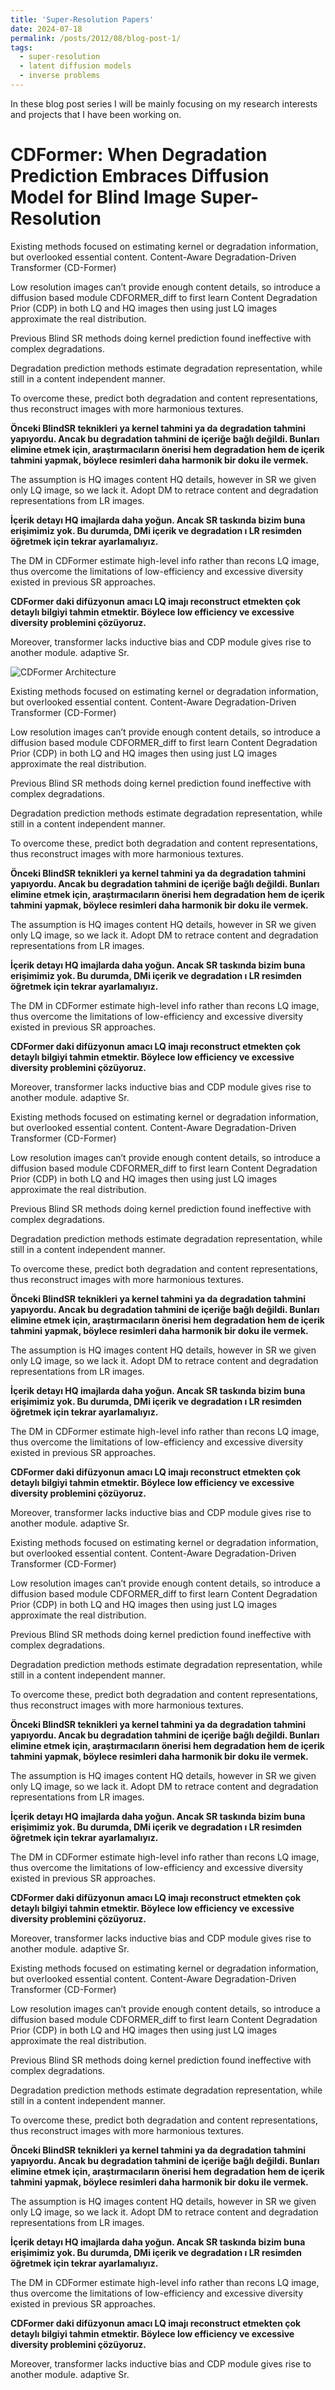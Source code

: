 ```yaml
---
title: 'Super-Resolution Papers'
date: 2024-07-18
permalink: /posts/2012/08/blog-post-1/
tags:
  - super-resolution
  - latent diffusion models
  - inverse problems
---
```


In these blog post series I will be mainly focusing on my research interests and projects that I have been working on.

CDFormer: When Degradation Prediction Embraces Diffusion Model for Blind Image Super-Resolution 
======

Existing methods focused on estimating kernel or degradation information, but overlooked essential content. Content-Aware Degradation-Driven Transformer (CD-Former)

Low resolution images can’t provide enough content details, so introduce a diffusion based module CDFORMER_diff to first learn Content Degradation Prior (CDP) in both LQ and HQ images then using just LQ images approximate the real distribution.

Previous Blind SR methods doing kernel prediction found ineffective with complex degradations.

Degradation prediction methods estimate degradation representation, while still in a content independent manner.

To overcome these, predict both degradation and content representations, thus reconstruct images with more harmonious textures.

**Önceki BlindSR teknikleri ya kernel tahmini ya da degradation tahmini yapıyordu. Ancak bu degradation tahmini de içeriğe bağlı değildi. Bunları elimine etmek için, araştırmacıların önerisi hem degradation hem de içerik tahmini yapmak, böylece resimleri daha harmonik bir doku ile vermek.**

The assumption is HQ images content HQ details, however in SR we given only LQ image, so we lack it. Adopt DM to retrace content and degradation representations from LR images.

**İçerik detayı HQ imajlarda daha yoğun. Ancak SR taskında bizim buna erişimimiz yok. Bu durumda, DMi içerik ve degradation ı LR resimden öğretmek için tekrar ayarlamalıyız.** 

The DM in CDFormer estimate high-level info rather than recons LQ image, thus overcome the limitations of low-efficiency and excessive diversity existed in previous SR approaches.

**CDFormer daki difüzyonun amacı LQ imajı reconstruct etmekten çok detaylı bilgiyi tahmin etmektir. Böylece low efficiency ve excessive diversity problemini çözüyoruz.**

Moreover, transformer lacks inductive bias and CDP module gives rise to another module. adaptive Sr.

<!-- add image now -->
<!-- https://upload.wikimedia.org/wikipedia/commons/thumb/2/22/Yann_LeCun_-_2018_%28cropped%29.jpg/440px-Yann_LeCun_-_2018_%28cropped%29.jpg -->
<!-- with markdown come on -->
<img alt="CDFormer Architecture" src="/images/cdformer.png">

Existing methods focused on estimating kernel or degradation information, but overlooked essential content. Content-Aware Degradation-Driven Transformer (CD-Former)

Low resolution images can’t provide enough content details, so introduce a diffusion based module CDFORMER_diff to first learn Content Degradation Prior (CDP) in both LQ and HQ images then using just LQ images approximate the real distribution.

Previous Blind SR methods doing kernel prediction found ineffective with complex degradations.

Degradation prediction methods estimate degradation representation, while still in a content independent manner.

To overcome these, predict both degradation and content representations, thus reconstruct images with more harmonious textures.

**Önceki BlindSR teknikleri ya kernel tahmini ya da degradation tahmini yapıyordu. Ancak bu degradation tahmini de içeriğe bağlı değildi. Bunları elimine etmek için, araştırmacıların önerisi hem degradation hem de içerik tahmini yapmak, böylece resimleri daha harmonik bir doku ile vermek.**

The assumption is HQ images content HQ details, however in SR we given only LQ image, so we lack it. Adopt DM to retrace content and degradation representations from LR images.

**İçerik detayı HQ imajlarda daha yoğun. Ancak SR taskında bizim buna erişimimiz yok. Bu durumda, DMi içerik ve degradation ı LR resimden öğretmek için tekrar ayarlamalıyız.** 

The DM in CDFormer estimate high-level info rather than recons LQ image, thus overcome the limitations of low-efficiency and excessive diversity existed in previous SR approaches.

**CDFormer daki difüzyonun amacı LQ imajı reconstruct etmekten çok detaylı bilgiyi tahmin etmektir. Böylece low efficiency ve excessive diversity problemini çözüyoruz.**

Moreover, transformer lacks inductive bias and CDP module gives rise to another module. adaptive Sr.


Existing methods focused on estimating kernel or degradation information, but overlooked essential content. Content-Aware Degradation-Driven Transformer (CD-Former)

Low resolution images can’t provide enough content details, so introduce a diffusion based module CDFORMER_diff to first learn Content Degradation Prior (CDP) in both LQ and HQ images then using just LQ images approximate the real distribution.

Previous Blind SR methods doing kernel prediction found ineffective with complex degradations.

Degradation prediction methods estimate degradation representation, while still in a content independent manner.

To overcome these, predict both degradation and content representations, thus reconstruct images with more harmonious textures.

**Önceki BlindSR teknikleri ya kernel tahmini ya da degradation tahmini yapıyordu. Ancak bu degradation tahmini de içeriğe bağlı değildi. Bunları elimine etmek için, araştırmacıların önerisi hem degradation hem de içerik tahmini yapmak, böylece resimleri daha harmonik bir doku ile vermek.**

The assumption is HQ images content HQ details, however in SR we given only LQ image, so we lack it. Adopt DM to retrace content and degradation representations from LR images.

**İçerik detayı HQ imajlarda daha yoğun. Ancak SR taskında bizim buna erişimimiz yok. Bu durumda, DMi içerik ve degradation ı LR resimden öğretmek için tekrar ayarlamalıyız.** 

The DM in CDFormer estimate high-level info rather than recons LQ image, thus overcome the limitations of low-efficiency and excessive diversity existed in previous SR approaches.

**CDFormer daki difüzyonun amacı LQ imajı reconstruct etmekten çok detaylı bilgiyi tahmin etmektir. Böylece low efficiency ve excessive diversity problemini çözüyoruz.**

Moreover, transformer lacks inductive bias and CDP module gives rise to another module. adaptive Sr.


Existing methods focused on estimating kernel or degradation information, but overlooked essential content. Content-Aware Degradation-Driven Transformer (CD-Former)

Low resolution images can’t provide enough content details, so introduce a diffusion based module CDFORMER_diff to first learn Content Degradation Prior (CDP) in both LQ and HQ images then using just LQ images approximate the real distribution.

Previous Blind SR methods doing kernel prediction found ineffective with complex degradations.

Degradation prediction methods estimate degradation representation, while still in a content independent manner.

To overcome these, predict both degradation and content representations, thus reconstruct images with more harmonious textures.

**Önceki BlindSR teknikleri ya kernel tahmini ya da degradation tahmini yapıyordu. Ancak bu degradation tahmini de içeriğe bağlı değildi. Bunları elimine etmek için, araştırmacıların önerisi hem degradation hem de içerik tahmini yapmak, böylece resimleri daha harmonik bir doku ile vermek.**

The assumption is HQ images content HQ details, however in SR we given only LQ image, so we lack it. Adopt DM to retrace content and degradation representations from LR images.

**İçerik detayı HQ imajlarda daha yoğun. Ancak SR taskında bizim buna erişimimiz yok. Bu durumda, DMi içerik ve degradation ı LR resimden öğretmek için tekrar ayarlamalıyız.** 

The DM in CDFormer estimate high-level info rather than recons LQ image, thus overcome the limitations of low-efficiency and excessive diversity existed in previous SR approaches.

**CDFormer daki difüzyonun amacı LQ imajı reconstruct etmekten çok detaylı bilgiyi tahmin etmektir. Böylece low efficiency ve excessive diversity problemini çözüyoruz.**

Moreover, transformer lacks inductive bias and CDP module gives rise to another module. adaptive Sr.


Existing methods focused on estimating kernel or degradation information, but overlooked essential content. Content-Aware Degradation-Driven Transformer (CD-Former)

Low resolution images can’t provide enough content details, so introduce a diffusion based module CDFORMER_diff to first learn Content Degradation Prior (CDP) in both LQ and HQ images then using just LQ images approximate the real distribution.

Previous Blind SR methods doing kernel prediction found ineffective with complex degradations.

Degradation prediction methods estimate degradation representation, while still in a content independent manner.

To overcome these, predict both degradation and content representations, thus reconstruct images with more harmonious textures.

**Önceki BlindSR teknikleri ya kernel tahmini ya da degradation tahmini yapıyordu. Ancak bu degradation tahmini de içeriğe bağlı değildi. Bunları elimine etmek için, araştırmacıların önerisi hem degradation hem de içerik tahmini yapmak, böylece resimleri daha harmonik bir doku ile vermek.**

The assumption is HQ images content HQ details, however in SR we given only LQ image, so we lack it. Adopt DM to retrace content and degradation representations from LR images.

**İçerik detayı HQ imajlarda daha yoğun. Ancak SR taskında bizim buna erişimimiz yok. Bu durumda, DMi içerik ve degradation ı LR resimden öğretmek için tekrar ayarlamalıyız.** 

The DM in CDFormer estimate high-level info rather than recons LQ image, thus overcome the limitations of low-efficiency and excessive diversity existed in previous SR approaches.

**CDFormer daki difüzyonun amacı LQ imajı reconstruct etmekten çok detaylı bilgiyi tahmin etmektir. Böylece low efficiency ve excessive diversity problemini çözüyoruz.**

Moreover, transformer lacks inductive bias and CDP module gives rise to another module. adaptive Sr.